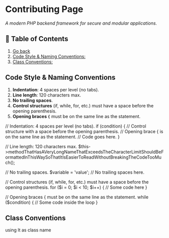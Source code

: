 # Contributing Page 
_A modern PHP backend framework for secure and modular applications._

## 📖 Table of Contents  
1. [Go back](readme.md) 
2. [Code Style & Naming Conventions:](#code-style-naming-conventions)
3. [Class Conventions:](#-class-conventions)

## Code Style & Naming Conventions
1. **Indentation**: 4 spaces per level (no tabs).
2. **Line length**: 120 characters max.
3. **No trailing spaces**.
4. **Control structures** (if, while, for, etc.) must have a space before the opening parenthesis.
5. **Opening braces `{`** must be on the same line as the statement.



// Indentation: 4 spaces per level (no tabs).
if (condition) {
    // Control structure with a space before the opening parenthesis.
    // Opening brace { is on the same line as the statement.
    // Code goes here.
}

// Line length: 120 characters max.
$this->methodThatHasAVeryLongNameThatExceedsTheCharacterLimitShouldBeFormattedInThisWaySoThatItIsEasierToReadWithoutBreakingTheCodeTooMuch();

// No trailing spaces.
$variable = 'value'; // No trailing spaces here.

// Control structures (if, while, for, etc.) must have a space before the opening parenthesis.
for ($i = 0; $i < 10; $i++) {
    // Some code here
}

// Opening braces { must be on the same line as the statement.
while ($condition) {
    // Some code inside the loop
}


## Class Conventions
using lt as class name